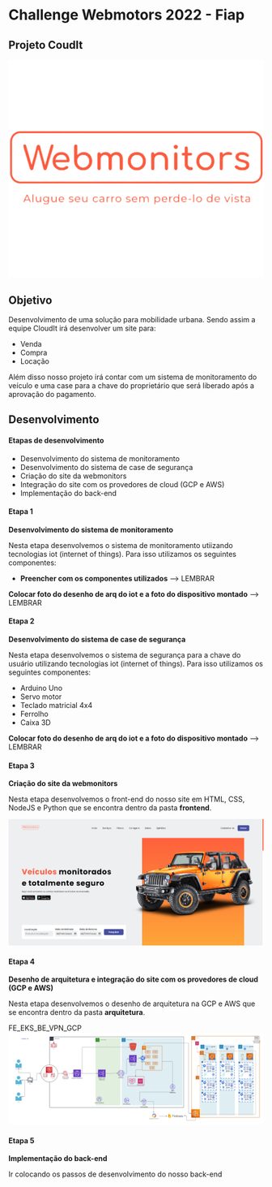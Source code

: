# Challenge Webmotors 2022 - Fiap
## Projeto CoudIt

![Fiap](img/logo.png)

## Objetivo

Desenvolvimento de uma solução para mobilidade urbana. Sendo assim a equipe CloudIt irá desenvolver um site para:

- Venda
- Compra
- Locação

Além disso nosso projeto irá contar com um sistema de monitoramento do veículo e uma case para a chave do proprietário que será liberado após a aprovação do pagamento.

## Desenvolvimento

#### Etapas de desenvolvimento

- Desenvolvimento do sistema de monitoramento
- Desenvolvimento do sistema de case de segurança
- Criação do site da webmonitors
- Integração do site com os provedores de cloud (GCP e AWS)
- Implementação do back-end

#### Etapa 1

**Desenvolvimento do sistema de monitoramento**

Nesta etapa desenvolvemos o sistema de monitoramento utiizando tecnologias iot (internet of things). Para isso utilizamos os seguintes componentes:

- **Preencher com os componentes utilizados** --> LEMBRAR

**Colocar foto do desenho de arq do iot e a foto do dispositivo montado** --> LEMBRAR

#### Etapa 2

**Desenvolvimento do sistema de case de segurança**

Nesta etapa desenvolvemos o sistema de segurança para a chave do usuário utilizando tecnologias iot (internet of things). Para isso utilizamos os seguintes componentes:

- Arduino Uno
- Servo motor
- Teclado matricial 4x4
- Ferrolho
- Caixa 3D

**Colocar foto do desenho de arq do iot e a foto do dispositivo montado** --> LEMBRAR 

#### Etapa 3

**Criação do site da webmonitors**

Nesta etapa desenvolvemos o front-end do nosso site em HTML, CSS, NodeJS e Python que se encontra dentro da pasta **frontend**.

![Website](img/website.png)

#### Etapa 4

**Desenho de arquitetura e integração do site com os provedores de cloud (GCP e AWS)**

Nesta etapa desenvolvemos o desenho de arquitetura na GCP e AWS que se encontra dentro da pasta **arquitetura**.

FE_EKS_BE_VPN_GCP
![Arquitetura](img/FE_EKS_BE_VPN_GCP.jpeg)

#### Etapa 5

**Implementação do back-end**

Ir colocando os passos de desenvolvimento do nosso back-end
